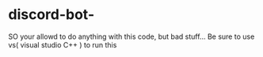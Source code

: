 # discord-bot-
SO your allowd to do anything with this code, but bad stuff... Be sure to use vs( visual studio C++ ) to run this
